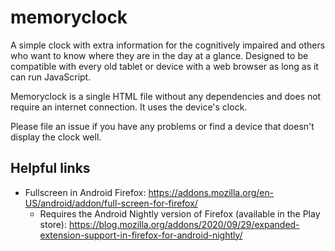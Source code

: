 # memoryclock

A simple clock with extra information for the cognitively impaired and others who want to know where they are in the day at a glance. Designed to be compatible with every old tablet or device with a web browser as long as it can run JavaScript.

Memoryclock is a single HTML file without any dependencies and does not require an internet connection. It uses the device's clock.

Please file an issue if you have any problems or find a device that doesn't display the clock well.

## Helpful links

* Fullscreen in Android Firefox: https://addons.mozilla.org/en-US/android/addon/full-screen-for-firefox/
  * Requires the Android Nightly version of Firefox (available in the Play store): https://blog.mozilla.org/addons/2020/09/29/expanded-extension-support-in-firefox-for-android-nightly/

